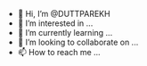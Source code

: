 - 👋 Hi, I’m @DUTTPAREKH
- 👀 I’m interested in ...
- 🌱 I’m currently learning ...
- 💞️ I’m looking to collaborate on ...
- 📫 How to reach me ...

<!---
DUTTPAREKH/DUTTPAREKH is a ✨ special ✨ repository because its `README.md` (this file) appears on your GitHub profile.
You can click the Preview link to take a look at your changes.
--->

